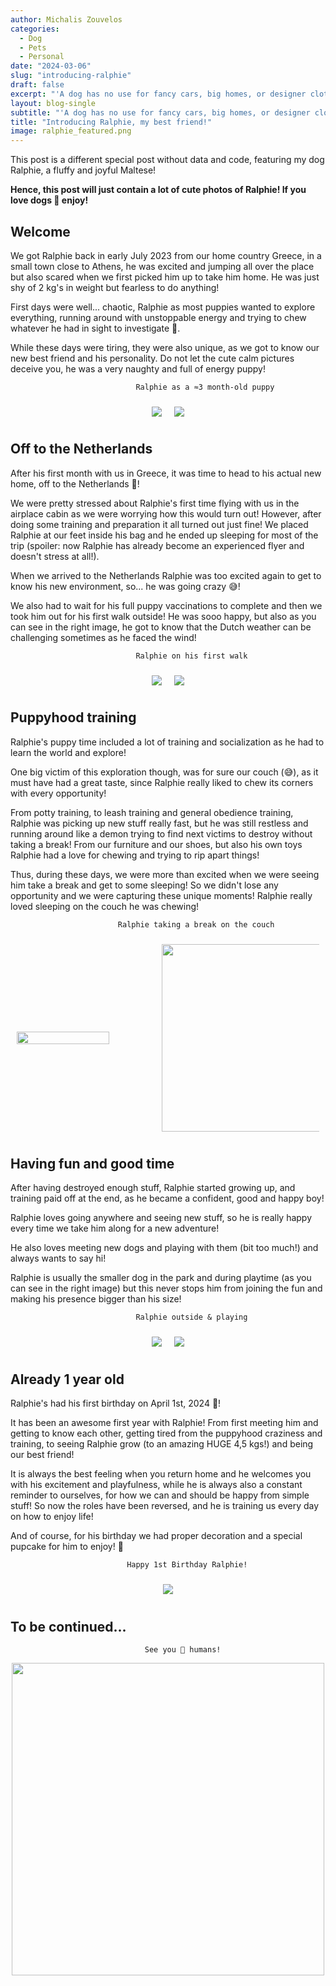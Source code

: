 ```yaml
---
author: Michalis Zouvelos
categories:
  - Dog
  - Pets
  - Personal
date: "2024-03-06"
slug: "introducing-ralphie"
draft: false
excerpt: "'A dog has no use for fancy cars, big homes, or designer clothes. A water log stick will do just fine. A dog doesn't care if your rich or poor, clever or dull, smart or dumb. Give him your heart and he'll give you his.'"
layout: blog-single
subtitle: "'A dog has no use for fancy cars, big homes, or designer clothes. A water log stick will do just fine. A dog doesn't care if your rich or poor, clever or dull, smart or dumb. Give him your heart and he'll give you his.'"
title: "Introducing Ralphie, my best friend!"
image: ralphie_featured.png
---
```


This post is a different special post without data and code, featuring my dog Ralphie, a fluffy and joyful Maltese!

**Hence, this post will just contain a lot of cute photos of Ralphie! If you love dogs 🐶 enjoy!**

## Welcome

We got Ralphie back in early July 2023 from our home country Greece, in a small town close to Athens, he was excited and jumping all over the place but also scared when we first picked him up to take him home. He was just shy of 2 kg's in weight but fearless to do anything!

First days were well... chaotic, Ralphie as most puppies wanted to explore everything, running around with unstoppable energy and trying to chew whatever he had in sight to investigate 🧐. 

While these days were tiring, they were also unique, as we got to know our new best friend and his personality. Do not let the cute calm pictures deceive you, he was a very naughty and full of energy puppy!

                                Ralphie as a ≈3 month-old puppy
<div style="display: flex; justify-content: center; align-items: center;">
  <img src="/img/2024-03-06-ralphie/ralphie_puppy_1.jpeg" style="max-width: 50%; height: auto; margin: 10px;" loading="lazy">
  <img src="/img/2024-03-06-ralphie/ralphie_puppy_2.jpeg" style="max-width: 50%; height: auto; margin: 10px;" loading="lazy">
</div>

## Off to the Netherlands 

After his first month with us in Greece, it was time to head to his actual new home, off to the Netherlands 🛫!

We were pretty stressed about Ralphie's first time flying with us in the airplace cabin as we were worrying how this would turn out! However, after doing some training and preparation it all turned out just fine! We placed Ralphie at our feet inside his bag and he ended up sleeping for most of the trip (spoiler: now Ralphie has already become an experienced flyer and doesn't stress at all!).

When we arrived to the Netherlands Ralphie was too excited again to get to know his new environment, so... he was going crazy 😅!

We also had to wait for his full puppy vaccinations to complete and then we took him out for his first walk outside! He was sooo happy, but also as you can see in the right image, he got to know that the Dutch weather can be challenging sometimes as he faced the wind!

                                Ralphie on his first walk
<div style="display: flex; justify-content: center; align-items: center;">
  <img src="/img/2024-03-06-ralphie/ralphie_first_walk.jpg" style="max-width: 50%; height: auto; margin: 10px;" loading="lazy">
  <img src="/img/2024-03-06-ralphie/ralphie_windy.jpg" style="max-width: 50%; height: auto; margin: 10px;" loading="lazy">
</div>

## Puppyhood training

Ralphie's puppy time included a lot of training and socialization as he had to learn the world and explore!

One big victim of this exploration though, was for sure our couch (😅), as it must have had a great taste, since Ralphie really liked to chew its corners with every opportunity!

From potty training, to leash training and general obedience training, Ralphie was picking up new stuff really fast, but he was still restless and running around like a demon trying to find next victims to destroy without taking a break! From our furniture and our shoes, but also his own toys Ralphie had a love for chewing and trying to rip apart things!

Thus, during these days, we were more than excited when we were seeing him take a break and get to some sleeping! So we didn't lose any opportunity and we were capturing these unique moments! Ralphie really loved sleeping on the couch he was chewing!

                            Ralphie taking a break on the couch
<div style="display: flex; justify-content: center; align-items: center;">
  <img src="/img/2024-03-06-ralphie/ralphie_sleeping_couch.jpg" style="max-width: 50%; height: 70%; margin: 10px;" loading="lazy">
  <img src="/img/2024-03-06-ralphie/ralphie_sleeping_couch_2.jpg" style="max-width: 50%; height: 300px; margin: 10px;" loading="lazy">
</div>

## Having fun and good time

After having destroyed enough stuff, Ralphie started growing up, and training paid off at the end, as he became a confident, good and happy boy!

Ralphie loves going anywhere and seeing new stuff, so he is really happy every time we take him along for a new adventure!

He also loves meeting new dogs and playing with them (bit too much!) and always wants to say hi! 

Ralphie is usually the smaller dog in the park and during playtime (as you can see in the right image) but this never stops him from joining the fun and making his presence bigger than his size!

                                Ralphie outside & playing
<div style="display: flex; justify-content: center; align-items: center;">
  <img src="/img/2024-03-06-ralphie/ralphie_keukenhof.jpg" style="max-width: 50%; height: auto; margin: 10px;" loading="lazy">
  <img src="/img/2024-03-06-ralphie/ralphie_on_the_park_with_dogs.jpeg" style="max-width: 50%; height: auto; margin: 10px;" loading="lazy">
</div>

## Already 1 year old

Ralphie's had his first birthday on April 1st, 2024 🥳!

It has been an awesome first year with Ralphie! From first meeting him and getting to know each other, getting tired from the puppyhood craziness and training, to seeing Ralphie grow (to an amazing HUGE 4,5 kgs!) and being our best friend!

It is always the best feeling when you return home and he welcomes you with his excitement and playfulness, while he is always also a constant reminder to ourselves, for how we can and should be happy from simple stuff! So now the roles have been reversed, and he is training us every day on how to enjoy life!

And of course, for his birthday we had proper decoration and a special pupcake for him to enjoy! 🧁

                              Happy 1st Birthday Ralphie!
<center>
<img src="/img/2024-03-06-ralphie/ralphie_first_birthday.jpeg" style="max-width: 60%; height: auto; margin: 10px;" loading="lazy">
</center>

## To be continued...

                                  See you 🐾 humans!
<center>
<img src="/gif/2024-03-06-ralphie/ralphie_lick_paw.gif" loading="lazy" height=500px>
</center>








